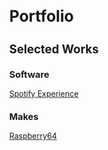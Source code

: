 # Portfolio

## Selected Works

### Software
[Spotify Experience](./Projects/SpotifyExperience.md)

### Makes
[Raspberry64](./Projects/Raspberry64.md)